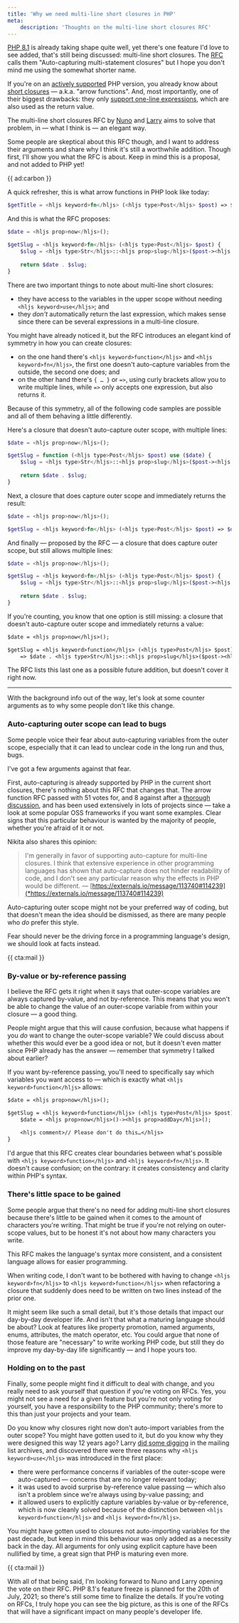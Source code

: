 ```yaml
---
title: 'Why we need multi-line short closures in PHP'
meta:
    description: 'Thoughts on the multi-line short closures RFC'
---
```


[PHP 8.1](/blog/new-in-php-81) is already taking shape quite well, yet there's one feature I'd love to see added, that's still being discussed: multi-line short closures. The [RFC](*https://wiki.php.net/rfc/auto-capture-closure) calls them "Auto-capturing multi-statement closures" but I hope you don't mind me using the somewhat shorter name.

If you're on an [actively supported](*https://www.php.net/supported-versions.php) PHP version, you already know about [short closures](/blog/short-closures-in-php) — a.k.a. "arrow functions". And, most importantly, one of their biggest drawbacks: they only [support one-line expressions](/blog/short-closures-in-php#no-multi-line), which are also used as the return value.

The multi-line short closures RFC by [Nuno](*https://twitter.com/enunomaduro) and [Larry](*https://twitter.com/crell) aims to solve that problem, in — what I think is — an elegant way.

Some people are skeptical about this RFC though, and I want to address their arguments and share why I think it's still a worthwhile addition. Though first, I'll show you what the RFC is about. Keep in mind this is a proposal, and not added to PHP yet!  

{{ ad:carbon }}

A quick refresher, this is what arrow functions in PHP look like today: 

```php
$getTitle = <hljs keyword>fn</hljs> (<hljs type>Post</hljs> $post) => $post-><hljs prop>title</hljs>;
```

And this is what the RFC proposes:

```php
$date = <hljs prop>now</hljs>();

$getSlug = <hljs keyword>fn</hljs> (<hljs type>Post</hljs> $post) {
    $slug = <hljs type>Str</hljs>::<hljs prop>slug</hljs>($post-><hljs prop>title</hljs>);
    
    return $date . $slug;
}
```

There are two important things to note about multi-line short closures:

- they have access to the variables in the upper scope without needing `<hljs keyword>use</hljs>`; and
- they _don't_ automatically return the last expression, which makes sense since there can be several expressions in a multi-line closure.

You might have already noticed it, but the RFC introduces an elegant kind of symmetry in how you can create closures:

- on the one hand there's `<hljs keyword>function</hljs>` and `<hljs keyword>fn</hljs>`, the first one doesn't auto-capture variables from the outside, the second one does; and
- on the other hand there's `{ … }` or `=>`, using curly brackets allow you to write multiple lines, while `=>` only accepts one expression, but also returns it.

Because of this symmetry, all of the following code samples are possible and all of them behaving a little differently.

Here's a closure that doesn't auto-capture outer scope, with multiple lines:

```php
$date = <hljs prop>now</hljs>();

$getSlug = function (<hljs type>Post</hljs> $post) use ($date) {
    $slug = <hljs type>Str</hljs>::<hljs prop>slug</hljs>($post-><hljs prop>title</hljs>);
    
    return $date . $slug;
}
```

Next, a closure that does capture outer scope and immediately returns the result:

```php
$date = <hljs prop>now</hljs>();

$getSlug = <hljs keyword>fn</hljs> (<hljs type>Post</hljs> $post) => $date . <hljs type>Str</hljs>::<hljs prop>slug</hljs>($post-><hljs prop>title</hljs>);
```

And finally — proposed by the RFC — a closure that does capture outer scope, but still allows multiple lines:

```php
$date = <hljs prop>now</hljs>();

$getSlug = <hljs keyword>fn</hljs> (<hljs type>Post</hljs> $post) {
    $slug = <hljs type>Str</hljs>::<hljs prop>slug</hljs>($post-><hljs prop>title</hljs>);
    
    return $date . $slug;
}
```

If you're counting, you know that one option is still missing: a closure that doesn't auto-capture outer scope and immediately returns a value:

```txt
$date = <hljs prop>now</hljs>();

$getSlug = <hljs keyword>function</hljs> (<hljs type>Post</hljs> $post) <hljs keyword>use</hljs> ($date) 
    => $date . <hljs type>Str</hljs>::<hljs prop>slug</hljs>($post-><hljs prop>title</hljs>);
```

The RFC lists this last one as a possible future addition, but doesn't cover it right now.

---

With the background info out of the way, let's look at some counter arguments as to why some people don't like this change.

### Auto-capturing outer scope can lead to bugs

Some people voice their fear about auto-capturing variables from the outer scope, especially that it can lead to unclear code in the long run and thus, bugs.

I've got a few arguments against that fear.

First, auto-capturing is already supported by PHP in the current short closures, there's nothing about this RFC that changes that. The arrow function RFC passed with 51 votes for, and 8 against after a [thorough discussion](*https://externals.io/message/104693#104693), and has been used extensively in lots of projects since — take a look at some popular OSS frameworks if you want some examples. Clear signs that this particular behaviour is wanted by the majority of people, whether you're afraid of it or not.

Nikita also shares this opinion:

> I'm generally in favor of supporting auto-capture for multi-line closures. I think that extensive experience in other programming languages has shown that auto-capture does not hinder readability of code, and I don't see any particular reason why the effects in PHP would be different. — [https://externals.io/message/113740#114239](*https://externals.io/message/113740#114239)

Auto-capturing outer scope might not be your preferred way of coding, but that doesn't mean the idea should be dismissed, as there are many people who _do_ prefer this style.

Fear should never be the driving force in a programming language's design, we should look at facts instead.

{{ cta:mail }}

### By-value or by-reference passing

I believe the RFC gets it right when it says that outer-scope variables are always captured by-value, and not by-reference. This means that you won't be able to change the value of an outer-scope variable from within your closure — a good thing.

People might argue that this will cause confusion, because what happens if you _do_ want to change the outer-scope variable? We could discuss about whether this would ever be a good idea or not, but it doesn't even matter since PHP already has the answer — remember that symmetry I talked about earlier?

If you want by-reference passing, you'll need to specifically say which variables you want access to — which is exactly what `<hljs keyword>function</hljs>` allows:

```txt
$date = <hljs prop>now</hljs>();

$getSlug = <hljs keyword>function</hljs> (<hljs type>Post</hljs> $post) <hljs keyword>use</hljs> (&$date) {
    $date = <hljs prop>now</hljs>()-><hljs prop>addDay</hljs>();
    
    <hljs comment>// Please don't do this…</hljs>
}
```

I'd argue that this RFC creates clear boundaries between what's possible with `<hljs keyword>function</hljs>` and `<hljs keyword>fn</hljs>`. It doesn't cause confusion; on the contrary: it creates consistency and clarity within PHP's syntax.

### There's little space to be gained

Some people argue that there's no need for adding multi-line short closures because there's little to be gained when it comes to the amount of characters you're writing. That might be true if you're not relying on outer-scope values, but to be honest it's not about how many characters you write. 

This RFC makes the language's syntax more consistent, and a consistent language allows for easier programming.

When writing code, I don't want to be bothered with having to change `<hljs keyword>fn</hljs>` to `<hljs keyword>function</hljs>` when refactoring a closure that suddenly does need to be written on two lines instead of the prior one. 

It might seem like such a small detail, but it's those details that impact our day-by-day developer life. And isn't that what a maturing language should be about? Look at features like property promotion, named arguments, enums, attributes, the match operator, etc. You could argue that none of those feature are "necessary" to write working PHP code, but still they do improve my day-by-day life significantly — and I hope yours too.

### Holding on to the past

Finally, some people might find it difficult to deal with change, and you really need to ask yourself that question if you're voting on RFCs. Yes, you might not see a need for a given feature but you're not only voting for yourself, you have a responsibility to the PHP community; there's more to this than just your projects and your team.

Do you know why closures right now don't auto-import variables from the outer scope? You might have gotten used to it, but do you know why they were designed this way 12 years ago? Larry [did some digging](*https://externals.io/message/113740#113780) in the mailing list archives, and discovered there were three reasons why `<hljs keyword>use</hljs>` was introduced in the first place:

- there were performance concerns if variables of the outer-scope were auto-captured — concerns that are no longer relevant today;
- it was used to avoid surprise by-reference value passing — which also isn't a problem since we're always using by-value passing; and
- it allowed users to explicitly capture variables by-value or by-reference, which is now cleanly solved because of the distinction between `<hljs keyword>function</hljs>` and `<hljs keyword>fn</hljs>`.

You might have gotten used to closures not auto-importing variables for the past decade, but keep in mind this behaviour was only added as a necessity back in the day. All arguments for only using explicit capture have been nullified by time, a great sign that PHP is maturing even more.

{{ cta:mail }}

With all of that being said, I'm looking forward to Nuno and Larry opening the vote on their RFC. PHP 8.1's feature freeze is planned for the 20th of July, 2021; so there's still some time to finalize the details. If you're voting on RFCs, I truly hope you can see the big picture, as this is one of the RFCs that will have a significant impact on many people's developer life.	
